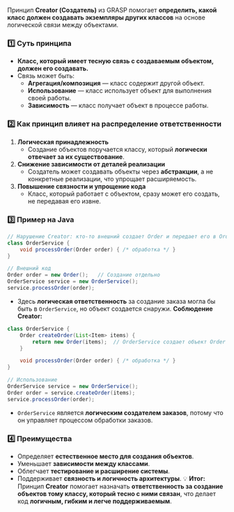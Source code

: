 Принцип **Creator (Создатель)** из GRASP помогает **определить, какой класс должен создавать экземпляры других классов** на основе логической связи между объектами.
### 1️⃣ Суть принципа
- **Класс, который имеет тесную связь с создаваемым объектом, должен его создавать.**
- Связь может быть:
    - **Агрегация/композиция** — класс содержит другой объект.
    - **Использование** — класс использует объект для выполнения своей работы.
    - **Зависимость** — класс получает объект в процессе работы.
### 2️⃣ Как принцип влияет на распределение ответственности
1. **Логическая принадлежность**
    - Создание объектов поручается классу, который **логически отвечает за их существование**.
2. **Снижение зависимости от деталей реализации**
    - Создатель может создавать объекты через **абстракции**, а не конкретные реализации, что упрощает расширяемость.
3. **Повышение связности и упрощение кода**
    - Класс, который работает с объектом, сразу может его создать, не передавая его извне.
### 3️⃣ Пример на Java
```java
// Нарушение Creator: кто-то внешний создает Order и передает его в OrderService
class OrderService {
    void processOrder(Order order) { /* обработка */ }
}

// Внешний код
Order order = new Order();   // Создание отдельно
OrderService service = new OrderService();
service.processOrder(order);
```
- Здесь **логическая ответственность** за создание заказа могла бы быть в `OrderService`, но объект создается снаружи.
**Соблюдение Creator:**
```java
class OrderService {
    Order createOrder(List<Item> items) {
        return new Order(items);  // OrderService создает объект Order
    }

    void processOrder(Order order) { /* обработка */ }
}

// Использование
OrderService service = new OrderService();
Order order = service.createOrder(items);
service.processOrder(order);
```
- `OrderService` является **логическим создателем заказов**, потому что он управляет процессом обработки заказов.
### 4️⃣ Преимущества
- Определяет **естественное место для создания объектов**.
- Уменьшает **зависимости между классами**.
- Облегчает **тестирование и расширение системы**.
- Поддерживает **связность и логичность архитектуры**.
💡 **Итог:**  
Принцип **Creator** помогает назначать **ответственность за создание объектов тому классу, который тесно с ними связан**, что делает код **логичным, гибким и легче поддерживаемым**.